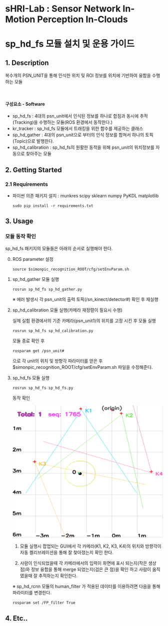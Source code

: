 sHRI-Lab : Sensor Network In-Motion Perception In-Clouds 
===========================================================

# sp_hd_fs 모듈 설치 및 운용 가이드

## 1. Description

복수개의 PSN_UNIT을 통해 인식한 위치 및 ROI 정보를 위치에 기반하여 융합을 수행하는 모듈


  ​

#### 구성요소 - Software

- sp_hd_fs : 4대의 psn_unit에서 인식된 정보를 하나로 합침과 동시에 추적(Tracking)을 수행하는 모듈(ROS 환경에서 동작한다.)
- kr_tracker : sp_hd_fs 모듈에서 트래킹을 위한 함수를 제공하는 클래스
- sp_hd_gather : 4대의 psn_unit으로 부터의 인식 정보를 합쳐서 하나의 토픽(Topic)으로 발행한다.
- sp_hd_calibration : sp_hd_fs의 원활한 동작을 위해 psn_unit의 위치정보를 자동으로 찾아주는 모듈




## 2. Getting Started

### 2.1 Requirements

- 파이썬 의존 패키지 설치 : munkres scipy sklearn numpy PyKDL matplotlib
    ```
    sudo pip install -r requirements.txt

    ``` 



## 3. Usage

### 모듈 동작 확인
sp_hd_fs 패키지의 모듈들은 아래의 순서로 실행해야 한다.

0. ROS parameter 설정
    ```
    source $simonpic_recognition_ROOT/cfg/setEnvParam.sh

    ```
    
    

1. sp_hd_gather 모듈 실행
    ```
    rosrun sp_hd_fs sp_hd_gather.py

    ```
    ※ 에러 발생시 각 psn_unit의 출력 토픽(/sn_kinect/detector#) 확인 후 재실행
    
    
    
2. sp_hd_calibration 모듈 실행(카메라 재정렬이 필요시 수행)

   실제 실험 환경에서의 기준 카메라(psn_unit1)의 위치를 고정 시킨 후 모듈 실행
   
   ```
   rosrun sp_hd_fs sp_hd_calibration.py
   
   ```
   모듈 종료 확인 후
   ```
   rosparam get /psn_unit#
   ```
   으로 각 unit의 위치 및 방향각 파라미터를 얻은 후  
   $simonpic_recognition_ROOT/cfg/setEnvParam.sh
   파일을 수정해준다.
   
   
    
   
3. sp_hd_fs 모듈 실행 

   ```
   rosrun sp_hd_fs sp_hd_fs.py 
   ```
   동작 확인
   
   ![sp_hd_fs_GUI](./images/sp_hd_fs_GUI.png)
   1) 모듈 실행시 팝업되는 GUI에서 각 카메라(K1, K2, K3, K4)의 위치와 방향각이 자동 켈리브레이션을 통해 잘 찾아졌는지 확인 한다.
   
   2) 사람이 인식되었을때 각 카메라에서의 입력이 화면에 표시 되는지(작은 생상 점)와 정보 융합을 통해 merge 되었는지(검은 큰 점)을 확인 하고 사람이 움직였을때 잘 추적하는지 확인한다.
   
   ※ sp_hd_rcnn 모듈의 human_filter 가 적용된 데이터를 이용하려면 다음을 통해 파라미터를 변경한다.
   ```
   rosparam set /FP_filter True

   ```
   

## 4. Etc..
